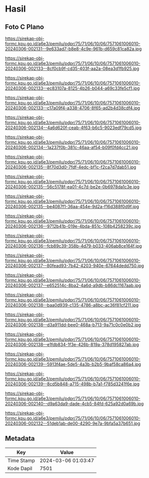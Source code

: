 # Hasil

## Foto C Plano

https://sirekap-obj-formc.kpu.go.id/a6e3/pemilu/pdpr/75/71/06/10/06/7571061006010-20240306-002131--9e633ad7-b8e8-4c9e-961b-d659c81ca82a.jpg

https://sirekap-obj-formc.kpu.go.id/a6e3/pemilu/pdpr/75/71/06/10/06/7571061006010-20240306-002133--8cf0cb9f-cd35-403f-aa2a-08ea3d1fb925.jpg

https://sirekap-obj-formc.kpu.go.id/a6e3/pemilu/pdpr/75/71/06/10/06/7571061006010-20240306-002133--ec83107a-8125-4b26-b044-a69c33fe5cf1.jpg

https://sirekap-obj-formc.kpu.go.id/a6e3/pemilu/pdpr/75/71/06/10/06/7571061006010-20240306-002133--c17a09f4-a338-4706-8f65-ad2b4d38cdf4.jpg

https://sirekap-obj-formc.kpu.go.id/a6e3/pemilu/pdpr/75/71/06/10/06/7571061006010-20240306-002134--4a6d620f-ceab-4f63-b6c5-9023edf79cd5.jpg

https://sirekap-obj-formc.kpu.go.id/a6e3/pemilu/pdpr/75/71/06/10/06/7571061006010-20240306-002134--1a237f0b-381c-46aa-af54-b09f0fd4cc21.jpg

https://sirekap-obj-formc.kpu.go.id/a6e3/pemilu/pdpr/75/71/06/10/06/7571061006010-20240306-002135--8f70d3d0-7fdf-4edc-bf1c-f2ca7d7dab51.jpg

https://sirekap-obj-formc.kpu.go.id/a6e3/pemilu/pdpr/75/71/06/10/06/7571061006010-20240306-002135--56c5178f-ea01-4c7d-be2e-0b6978da1c3e.jpg

https://sirekap-obj-formc.kpu.go.id/a6e3/pemilu/pdpr/75/71/06/10/06/7571061006010-20240306-002135--be4087f1-36aa-454e-9d2a-f16d388f0d9f.jpg

https://sirekap-obj-formc.kpu.go.id/a6e3/pemilu/pdpr/75/71/06/10/06/7571061006010-20240306-002136--9712b41b-019e-4bda-851c-108b4258239c.jpg

https://sirekap-obj-formc.kpu.go.id/a6e3/pemilu/pdpr/75/71/06/10/06/7571061006010-20240306-002136--fcb89c39-358b-4d79-b033-406ab8ce164f.jpg

https://sirekap-obj-formc.kpu.go.id/a6e3/pemilu/pdpr/75/71/06/10/06/7571061006010-20240306-002137--80fead93-7b42-4203-940e-67644dedd750.jpg

https://sirekap-obj-formc.kpu.go.id/a6e3/pemilu/pdpr/75/71/06/10/06/7571061006010-20240306-002137--e652514c-8ba2-4a6d-a9db-b86dc1167aab.jpg

https://sirekap-obj-formc.kpu.go.id/a6e3/pemilu/pdpr/75/71/06/10/06/7571061006010-20240306-002138--baa0d939-c135-4786-a8bc-ac36f81cf211.jpg

https://sirekap-obj-formc.kpu.go.id/a6e3/pemilu/pdpr/75/71/06/10/06/7571061006010-20240306-002138--d3a911dd-bee0-468a-b713-9a71c0c0e0b2.jpg

https://sirekap-obj-formc.kpu.go.id/a6e3/pemilu/pdpr/75/71/06/10/06/7571061006010-20240306-002138--e1fdb834-1f3e-426b-819a-378d195827ab.jpg

https://sirekap-obj-formc.kpu.go.id/a6e3/pemilu/pdpr/75/71/06/10/06/7571061006010-20240306-002139--5913f4ae-5de5-4a3b-b2b5-9baf58ca86a4.jpg

https://sirekap-obj-formc.kpu.go.id/a6e3/pemilu/pdpr/75/71/06/10/06/7571061006010-20240306-002139--8cd5b848-a715-498b-b7a1-f785d3241f6e.jpg

https://sirekap-obj-formc.kpu.go.id/a6e3/pemilu/pdpr/75/71/06/10/06/7571061006010-20240306-002140--d9a63da9-dade-4cb5-84fd-625a92d0a69b.jpg

https://sirekap-obj-formc.kpu.go.id/a6e3/pemilu/pdpr/75/71/06/10/06/7571061006010-20240306-002132--51deb1ab-de00-4290-9e7a-9bfa5a37b651.jpg


## Metadata

| Key        | Value               |
| ---------- | ------------------- |
| Time Stamp | 2024-03-06 01:03:47 |
| Kode Dapil | 7501                |



